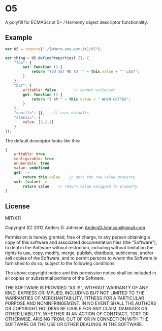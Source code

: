 # O5

A polyfill for ECMAScript 5+ / Harmony object descriptor functionality.

## Example

```javascript
var O5 = require("./[where-you-put-it]/O5");

var thing = O5.defineProperties( {}, {
    "foo": {
        set: function () {
            return "YOU SET ME TO '" + this.value + "' LAST";
        }
    },
    "bar": {
        writable: false        // cannot write/set
        get: function () {
            return "I AM " + this.value + " WHEN GETTED";
        }
    },
    "vanilla": {},    // uses defaults
    "classic": {
        value: [3,2,1]
    }
});
```

The default descriptor looks like this:

```javascript
{
    writable: true
    configurable: true
    enumerable: true
    value: undefined
    get: ->
        return this.value    // gets the raw value property
    set: (value) ->
        return value    // return value assigned to property
}
```

## License

MIT/X11

Copyright (C) 2012 Anders D. Johnson <AndersDJohnson@gmail.com>

Permission is hereby granted, free of charge, to any person obtaining a copy of this software and associated documentation files (the "Software"), to deal in the Software without restriction, including without limitation the rights to use, copy, modify, merge, publish, distribute, sublicense, and/or sell copies of the Software, and to permit persons to whom the Software is furnished to do so, subject to the following conditions:

The above copyright notice and this permission notice shall be included in all copies or substantial portions of the Software.

THE SOFTWARE IS PROVIDED "AS IS", WITHOUT WARRANTY OF ANY KIND, EXPRESS OR IMPLIED, INCLUDING BUT NOT LIMITED TO THE WARRANTIES OF MERCHANTABILITY, FITNESS FOR A PARTICULAR PURPOSE AND NONINFRINGEMENT. IN NO EVENT SHALL THE AUTHORS OR COPYRIGHT HOLDERS BE LIABLE FOR ANY CLAIM, DAMAGES OR OTHER LIABILITY, WHETHER IN AN ACTION OF CONTRACT, TORT OR OTHERWISE, ARISING FROM, OUT OF OR IN CONNECTION WITH THE SOFTWARE OR THE USE OR OTHER DEALINGS IN THE SOFTWARE.
